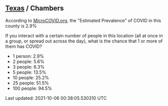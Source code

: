 
## [Texas](/united-states/texas) / Chambers

According to [MicroCOVID.org](http://microcovid.org),
the "Estimated Prevalence" of COVID in this county is 2.9%

If you interact with a certain number of people in this location
(all at once in a group, or spread out across the day), what is the chance that
1 or more of them has COVID?

- 1 person: 2.9%
- 2 people: 5.6%
- 3 people: 8.3%
- 5 people: 13.5%
- 10 people: 25.2%
- 25 people: 51.5%
- 100 people: 94.5%

Last updated: 2021-10-06 00:38:05.530310 UTC
